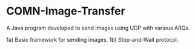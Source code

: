 # COMN-Image-Transfer
A Java program developed to send images using UDP with various ARQs. 

1a) Basic framework for sending images.
1b) Stop-and-Wait protocol.
